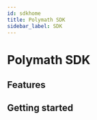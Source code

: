 ```yaml
---
id: sdkhome
title: Polymath SDK
sidebar_label: SDK
---
```


# Polymath SDK

## Features

## Getting started
